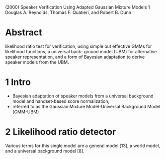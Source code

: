 (2000)
Speaker Verification Using Adapted Gaussian Mixture Models 1
Douglas A. Reynolds, Thomas F. Quatieri, and Robert B. Dunn

# Abstract

likelihood ratio test for verification,
using simple but effective GMMs for likelihood functions, a universal back-
ground model (UBM) for alternative speaker representation, and a form of
Bayesian adaptation to derive speaker models from the UBM.

# 1 Intro

* Bayesian adaptation of speaker models from a universal background model and
  handset-based score normalization,
* referred to as the Gaussian Mixture Model-Universal Background Model (GMM-UBM)

# 2 Likelihood ratio detector

Various terms for this single model are a general model [13], a world model,
and a universal background model [8].
